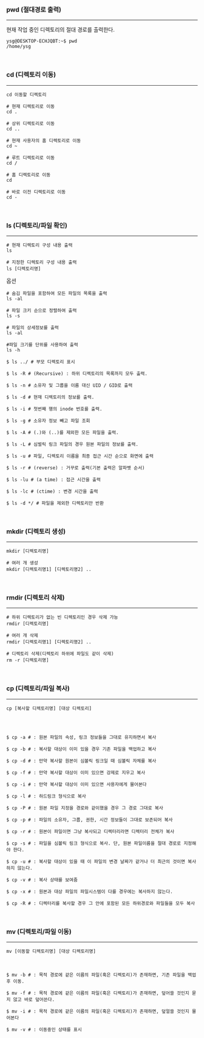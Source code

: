 
### pwd (절대경로 출력)
---

현재 작업 중인 디렉토리의 절대 경로를 출력한다.

```vim
ysg@DESKTOP-ECHJQBT:~$ pwd
/home/ysg
```

<br>

### cd (디렉토리 이동)
---

```vim
cd 이동할 디렉토리
```

```
# 현재 디렉토리로 이동
cd .

# 상위 디렉토리로 이동
cd ..

# 현재 사용자의 홈 디렉토리로 이동
cd ~

# 루트 디렉토리로 이동
cd /

# 홈 디렉토리로 이동
cd

# 바로 이전 디렉토리로 이동
cd -
```

<br>

### ls (디렉토리/파일 확인)
---

```vim
# 현재 디렉토리 구성 내용 출력
ls

# 지정한 디렉토리 구성 내용 출력
ls [디렉토리명] 
```

옵션

```vim
# 숨김 파일을 포함하여 모든 파일의 목록을 출력
ls -al

# 파일 크키 순으로 정렬하여 출력
ls -s

# 파일의 상세정보를 출력
ls -al

#파일 크기를 단위를 사용하여 출력
ls -h
```

```vim
$ ls ../ # 부모 디렉토리 표시

$ ls -R # (Recursive) : 하위 디렉토리의 목록까지 모두 출력.

$ ls -n # 소유자 및 그룹을 이름 대신 UID / GID로 출력

$ ls -d # 현재 디렉토리의 정보를 출력.

$ ls -i # 첫번째 행의 inode 번호를 출력.

$ ls -g # 소유자 정보 빼고 파일 조회

$ ls -A # (.)와 (..)를 제외한 모든 파일을 출력.

$ ls -L # 심벌릭 링크 파일의 경우 원본 파일의 정보를 출력.

$ ls -u # 파일, 디렉토리 이름을 최종 접근 시간 순으로 화면에 출력

$ ls -r # (reverse) : 거꾸로 출력(기본 출력은 알파벳 순서)

$ ls -lu # (a time) : 접근 시간을 출력

$ ls -lc # (ctime) : 변경 시간을 출력

$ ls -d */ # 파일을 제외한 디렉토리만 반환
```

<br>

### mkdir (디렉토리 생성)
---

```vim
mkdir [디렉토리명]

# 여러 개 생성
mkdir [디렉토리명1] [디렉토리명2] ..
```

<br>

### rmdir (디렉토리 삭제)
---

```vim
# 하위 디렉토리가 없는 빈 디렉토리인 경우 삭제 가능
rmdir [디렉토리명]

# 여러 개 삭제
rmdir [디렉토리명1] [디렉토리명2] ..

# 디렉토리 삭제(디렉토리 하위에 파일도 같이 삭제)
rm -r [디렉토리명]
```

<br>

### cp (디렉토리/파일 복사)
---

```vim
cp [복사할 디렉토리명] [대상 디렉토리]
```

<br>

```vim

$ cp -a # : 원본 파일의 속성, 링크 정보들을 그대로 유지하면서 복사

$ cp -b # : 복사할 대상이 이미 있을 경우 기존 파일을 백업하고 복사

$ cp -d # : 만약 복사할 원본이 심볼릭 링크일 때 심볼릭 자체를 복사

$ cp -f # : 만약 복사할 대상이 이미 있으면 강제로 지우고 복사

$ cp -i # : 만약 복사할 대상이 이미 있으면 사용자에게 물어본다

$ cp -l # : 하드링크 형식으로 복사

$ cp -P # : 원본 파일 지정을 경로와 같이했을 경우 그 경로 그대로 복사

$ cp -p # : 파일의 소유자, 그룹, 권한, 시간 정보들이 그대로 보존되어 복사

$ cp -r # : 원본이 파일이면 그냥 복사되고 디렉터리라면 디렉터리 전체가 복사

$ cp -s # : 파일을 심볼릭 링크 형식으로 복사. 단, 원본 파일이름을 절대 경로로 지정해야 한다.

$ cp -u # : 복사할 대상이 있을 때 이 파일의 변경 날짜가 같거나 더 최근의 것이면 복사하지 않는다.

$ cp -v # : 복사 상태를 보여줌

$ cp -x # : 원본과 대상 파일의 파일시스템이 다를 경우에는 복사하지 않는다.

$ cp -R # : 디렉터리를 복사할 경우 그 안에 포함된 모든 하위경로와 파일들을 모두 복사
```

<br>

### mv (디렉토리/파일 이동)
---

```vim
mv [이동할 디렉토리명] [대상 디렉토리명]
```

<br>

```vim
$ mv -b # : 목적 경로에 같은 이름의 파일(혹은 디렉토리)가 존재하면, 기존 파일을 백업 후 이동.

$ mv -f # : 목적 경로에 같은 이름의 파일(혹은 디렉토리)가 존재하면, 덮어쓸 것인지 묻지 않고 바로 덮어쓴다. 

$ mv -i # : 목적 경로에 같은 이름의 파일(혹은 디렉토리)가 존재하면, 덮얼쓸 것인지 물어본다

$ mv -v # : 이동중인 상태를 표시
```